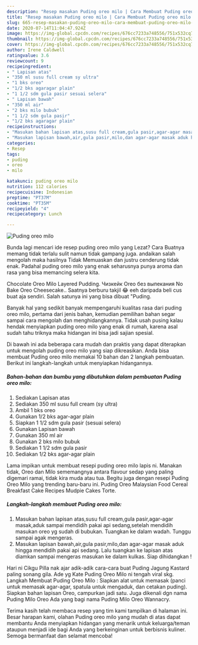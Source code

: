 ```yaml
---
description: "Resep masakan Puding oreo milo | Cara Membuat Puding oreo milo Yang Bikin Ngiler"
title: "Resep masakan Puding oreo milo | Cara Membuat Puding oreo milo Yang Bikin Ngiler"
slug: 665-resep-masakan-puding-oreo-milo-cara-membuat-puding-oreo-milo-yang-bikin-ngiler
date: 2020-07-14T11:04:47.924Z
image: https://img-global.cpcdn.com/recipes/676cc7233a748556/751x532cq70/puding-oreo-milo-foto-resep-utama.jpg
thumbnail: https://img-global.cpcdn.com/recipes/676cc7233a748556/751x532cq70/puding-oreo-milo-foto-resep-utama.jpg
cover: https://img-global.cpcdn.com/recipes/676cc7233a748556/751x532cq70/puding-oreo-milo-foto-resep-utama.jpg
author: Irene Caldwell
ratingvalue: 3.6
reviewcount: 9
recipeingredient:
- " Lapisan atas"
- "350 ml susu full cream sy ultra"
- "1 bks oreo"
- "1/2 bks agaragar plain"
- "1 1/2 sdm gula pasir sesuai selera"
- " Lapisan bawah"
- "350 ml air"
- "2 bks milo bubuk"
- "1 1/2 sdm gula pasir"
- "1/2 bks agaragar plain"
recipeinstructions:
- "Masukan bahan lapisan atas,susu full cream,gula pasir,agar-agar masak,aduk sampai mendidih pakai api sedang,setelah mendidih masukan oreo yg sudah di bubukan. Tuangkan ke dalam wadah. Tunggu sampai agak mengeras."
- "Masukan lapisan bawah,air,gula pasir,milo,dan agar-agar masak aduk hingga mendidih pakai api sedang. Lalu tuangkan ke lapisan atas diamkan sampai mengeras masukan ke dalam kulkas. Siap dihidangkan !"
categories:
- Resep
tags:
- puding
- oreo
- milo

katakunci: puding oreo milo 
nutrition: 112 calories
recipecuisine: Indonesian
preptime: "PT37M"
cooktime: "PT35M"
recipeyield: "4"
recipecategory: Lunch

---
```



![Puding oreo milo](https://img-global.cpcdn.com/recipes/676cc7233a748556/751x532cq70/puding-oreo-milo-foto-resep-utama.jpg)

Bunda lagi mencari ide resep puding oreo milo yang Lezat? Cara Buatnya memang tidak terlalu sulit namun tidak gampang juga. andaikan salah mengolah maka hasilnya Tidak Memuaskan dan justru cenderung tidak enak. Padahal puding oreo milo yang enak seharusnya punya aroma dan rasa yang bisa memancing selera kita.

Chocolate Oreo Milo Layered Pudding. Чизкейк Oreo без выпекания No Bake Oreo Cheesecake.. Saatnya berburu takjil 😂 eeh daripada beli cus buat aja sendiri. Salah satunya ini yang bisa dibuat &#34;Puding.

Banyak hal yang sedikit banyak mempengaruhi kualitas rasa dari puding oreo milo, pertama dari jenis bahan, kemudian pemilihan bahan segar sampai cara mengolah dan menghidangkannya. Tidak usah pusing kalau hendak menyiapkan puding oreo milo yang enak di rumah, karena asal sudah tahu triknya maka hidangan ini bisa jadi sajian spesial.


Di bawah ini ada beberapa cara mudah dan praktis yang dapat diterapkan untuk mengolah puding oreo milo yang siap dikreasikan. Anda bisa membuat Puding oreo milo memakai 10 bahan dan 2 langkah pembuatan. Berikut ini langkah-langkah untuk menyiapkan hidangannya.

<!--inarticleads1-->

##### Bahan-bahan dan bumbu yang dibutuhkan dalam pembuatan Puding oreo milo:

1. Sediakan  Lapisan atas
1. Sediakan 350 ml susu full cream (sy ultra)
1. Ambil 1 bks oreo
1. Gunakan 1/2 bks agar-agar plain
1. Siapkan 1 1/2 sdm gula pasir (sesuai selera)
1. Gunakan  Lapisan bawah
1. Gunakan 350 ml air
1. Gunakan 2 bks milo bubuk
1. Sediakan 1 1/2 sdm gula pasir
1. Sediakan 1/2 bks agar-agar plain


Lama impikan untuk membuat resepi puding oreo milo lapis ni. Manakan tidak, Oreo dan Milo sememangnya antara flavour sedap yang paling digemari ramai, tidak kira muda atau tua. Begitu juga dengan resepi Puding Oreo Milo yang trending baru-baru ini. Puding Oreo Malaysian Food Cereal Breakfast Cake Recipes Mudpie Cakes Torte. 

<!--inarticleads2-->

##### Langkah-langkah membuat Puding oreo milo:

1. Masukan bahan lapisan atas,susu full cream,gula pasir,agar-agar masak,aduk sampai mendidih pakai api sedang,setelah mendidih masukan oreo yg sudah di bubukan. Tuangkan ke dalam wadah. Tunggu sampai agak mengeras.
1. Masukan lapisan bawah,air,gula pasir,milo,dan agar-agar masak aduk hingga mendidih pakai api sedang. Lalu tuangkan ke lapisan atas diamkan sampai mengeras masukan ke dalam kulkas. Siap dihidangkan !


Hari ni Cikgu Pilla nak ajar adik-adik cara-cara buat Puding Jagung Kastard paling sonang gila. Ade yg Kate Puding Oreo Milo ni tengah viral skg. Langkah Membuat Puding Oreo Milo : Siapkan alat untuk memasak (panci untuk memasak agar-agar, spatula untuk mengaduk, dan cetakan puding). Siapkan bahan lapisan Oreo, campurkan jadi satu. Juga dikenali dgn nama Puding Milo Oreo Ada yang bagi nama Puding Milo Oreo Wannacry. 

Terima kasih telah membaca resep yang tim kami tampilkan di halaman ini. Besar harapan kami, olahan Puding oreo milo yang mudah di atas dapat membantu Anda menyiapkan hidangan yang menarik untuk keluarga/teman ataupun menjadi ide bagi Anda yang berkeinginan untuk berbisnis kuliner. Semoga bermanfaat dan selamat mencoba!
